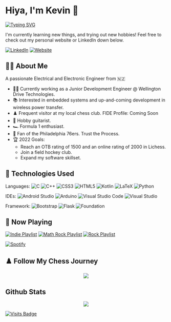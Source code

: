 
# Hiya, I'm Kevin :wave:

[![Typing SVG](https://readme-typing-svg.herokuapp.com?font=comforter&color=%232F8E8F&lines=Welcome+to+my+profile!;Junior+Development+Engineer)](https://git.io/typing-svg)

I'm currently learning new things, and trying out new hobbies! Feel free to check out my personal website or LinkedIn down below.

[![LinkedIn](https://img.shields.io/badge/linkedin-%230077B5.svg?&style=for-the-badge&logo=linkedin&logoColor=white)](https://www.linkedin.com/in/kevintangnzl)
[![Website](https://img.shields.io/badge/website-%232F8E8F.svg?style=for-the-badge)](https://www.kevtang.me/)

## :technologist: About Me

A passionate Electrical and Electronic Engineer from :new_zealand:

- :man_technologist: Currently working as a Junior Development Engineer @ Wellington Drive Technologies.
- :books: Interested in embedded systems and up-and-coming development in wireless power transfer.
- :chess_pawn: Frequent visitor at my local chess club. FIDE Profile: Coming Soon
- :guitar: Hobby guitarist.
- :racing_car: Formula 1 enthusiast.
- :basketball: Fan of the Philadelphia 76ers. Trust the Process.
- :trophy: 2022 Goals:
    - Reach an OTB rating of 1500 and an online rating of 2000 in Lichess.
    - Join a field hockey club.
    - Expand my software skillset.

## :toolbox: Technologies Used

Languages: 
![C](https://img.shields.io/badge/c-%2300599C.svg?style=for-the-badge&logo=c&logoColor=white)
![C++](https://img.shields.io/badge/c++-%2300599C.svg?style=for-the-badge&logo=c%2B%2B&logoColor=white)
![CSS3](https://img.shields.io/badge/css3-%231572B6.svg?style=for-the-badge&logo=css3&logoColor=white)
![HTML5](https://img.shields.io/badge/html5-%23E34F26.svg?style=for-the-badge&logo=html5&logoColor=white)
![Kotlin](https://img.shields.io/badge/kotlin-%230095D5.svg?style=for-the-badge&logo=kotlin&logoColor=white)
![LaTeX](https://img.shields.io/badge/latex-%23008080.svg?style=for-the-badge&logo=latex&logoColor=white)
![Python](https://img.shields.io/badge/python-3670A0?style=for-the-badge&logo=python&logoColor=ffdd54)

IDEs:
![Android Studio](https://img.shields.io/badge/Android%20Studio-3DDC84.svg?style=for-the-badge&logo=android-studio&logoColor=white)
![Arduino](https://img.shields.io/badge/-Arduino-00979D?style=for-the-badge&logo=Arduino&logoColor=white)
![Visual Studio Code](https://img.shields.io/badge/Visual%20Studio%20Code-0078d7.svg?style=for-the-badge&logo=visual-studio-code&logoColor=white)
![Visual Studio](https://img.shields.io/badge/Visual%20Studio-5C2D91.svg?style=for-the-badge&logo=visual-studio&logoColor=white)

Framework:
![Bootstrap](https://img.shields.io/badge/bootstrap-%23563D7C.svg?style=for-the-badge&logo=bootstrap&logoColor=white)
![Flask](https://img.shields.io/badge/flask-%23000.svg?style=for-the-badge&logo=flask&logoColor=white)
![Foundation](https://img.shields.io/badge/foundation-1583CC.svg?style=for-the-badge)

## :musical_note: Now Playing

[![Indie Playlist](https://img.shields.io/badge/Indie-%231DB954.svg?&style=flat-square&logo=spotify&logoColor=white)](https://open.spotify.com/playlist/3laYaqr145YdILBqvYFIUu)
[![Math Rock Playlist](https://img.shields.io/badge/Math%20Rock-%231DB954.svg?&style=flat-square&logo=spotify&logoColor=white)](https://open.spotify.com/playlist/4X4y5Q9jwTAHqrLqCFxQke)
[![Rock Playlist](https://img.shields.io/badge/Rock-%231DB954.svg?&style=flat-square&logo=spotify&logoColor=white)](https://open.spotify.com/playlist/0Y0NwMy3wD0Bxm6wzf1wAK)

[![Spotify](https://kevtango.vercel.app/api/spotify)](https://open.spotify.com/user/1242974390)

## :chess_pawn: Follow My Chess Journey
<p align="center">
    <a href="https://github.com/KevTango/chess-rating-graph">
        <img src="http://chess-rating-graph.herokuapp.com/static/chess_rating_graph_tokyo.png"/>
    </a>
</object>

</p>

## Github Stats

<p align="center">
    <a href="https://github-readme-stats.vercel.app">
        <img src="https://github-readme-stats.vercel.app/api?username=KevTango&count_private=true&show_icons=true&theme=tokyonight" align="center">
    </a>
</p>

[![Visits Badge](https://badges.pufler.dev/visits/kevtango/kevtango)](https://badges.pufler.dev)
